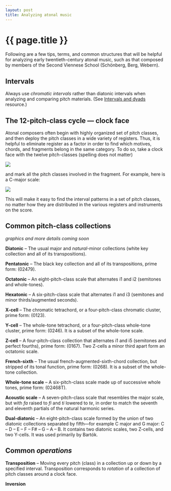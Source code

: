 ```yaml
---
layout: post
title: Analyzing atonal music
---
```


{{ page.title }}
================

Following are a few tips, terms, and common structures that will be helpful for analyzing early twentieth-century atonal music, such as that composed by members of the Second Viennese School (Schönberg, Berg, Webern).

## Intervals ##

Always use *chromatic intervals* rather than diatonic intervals when analyzing and comparing pitch materials. (See [Intervals and dyads][intervals] resource.)

## The 12-pitch-class cycle — clock face ##

Atonal composers often begin with highly organized set of pitch classes, and then deploy the pitch classes in a wide variety of registers. Thus, it is helpful to eliminate register as a factor in order to find which motives, chords, and fragments belong in the same category. To do so, take a clock face with the twelve pitch-classes (spelling does not matter)

![][clock]

and mark all the pitch classes involved in the fragment. For example, here is a C-major scale:

![][Cmajor]

This will make it easy to find the interval patterns in a set of pitch classes, no matter how they are distributed in the various registers and instruments on the score.

## Common pitch-class collections ##

*graphics and more details coming soon*

**Diatonic** – The usual major and *natural*-minor collections (white key collection and all of its transpositions).

**Pentatonic** – The black key collection and all of its transpositions, prime form: (02479).

**Octatonic** – An eight-pitch-class scale that alternates i1 and i2 (semitones and whole-tones).

**Hexatonic** – A six-pitch-class scale that alternates i1 and i3 (semitones and minor thirds/augmented seconds).

**X-cell** – The chromatic tetrachord, or a four-pitch-class chromatic cluster, prime form: (0123).

**Y-cell** – The whole-tone tetrachord, or a four-pitch-class whole-tone cluster, prime form: (0246). It is a subset of the whole-tone scale.

**Z-cell** – A four-pitch-class collection that alternates i1 and i5 (semitones and perfect fourths), prime form: (0167). Two Z-cells a minor third apart form an octatonic scale.

**French-sixth** – The usual french-augmented-sixth-chord collection, but stripped of its tonal function, prime form: (0268). It is a subset of the whole-tone collection.

**Whole-tone scale** – A six-pitch-class scale made up of successive whole tones, prime form: (02468T).

**Acoustic scale** – A seven-pitch-class scale that resembles the major scale, but with *fa* raised to *fi* and *ti* lowered to *te*, in order to match the seventh and eleventh partials of the natural harmonic series.

**Dual-diatonic** – An eight-pitch-class scale formed by the union of two diatonic collections separated by fifth—for example C major and G major: C – D – E – F – F# – G – A – B. It contains two diatonic scales, two Z-cells, and two Y-cells. It was used primarily by Bartók.



## Common *operations* ##

**Transposition** – Moving every pitch (class) in a collection up or down by a specified interval. Transposition corresponds to *rotation* of a collection of pitch classes around a clock face.

**Inversion**



[intervals]: intervals.html
[clock]: Graphics/postTonal/clockFace.png
[Cmajor]: GRaphics/postTonal/clockFace-diatonic.png